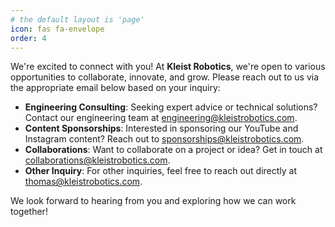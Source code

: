```yaml
---
# the default layout is 'page'
icon: fas fa-envelope
order: 4
---
```


We're excited to connect with you! At **Kleist Robotics**, we're open to various opportunities to collaborate, innovate, and grow. Please reach out to us via the appropriate email below based on your inquiry:

- **Engineering Consulting**: Seeking expert advice or technical solutions? Contact our engineering team at <engineering@kleistrobotics.com>.
- **Content Sponsorships**: Interested in sponsoring our YouTube and Instagram content? Reach out to <sponsorships@kleistrobotics.com>.
- **Collaborations**: Want to collaborate on a project or idea? Get in touch at <collaborations@kleistrobotics.com>.
- **Other Inquiry**: For other inquiries, feel free to reach out directly at <thomas@kleistrobotics.com>.

We look forward to hearing from you and exploring how we can work together!